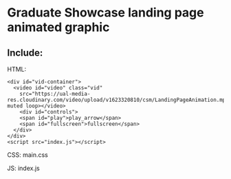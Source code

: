 # Graduate Showcase landing page animated graphic

## Include:

HTML: 

```
<div id="vid-container">
  <video id="video" class="vid"
    src="https://ual-media-res.cloudinary.com/video/upload/v1623320810/csm/LandingPageAnimation.mp4" muted loop></video>
    <div id="controls">
    <span id="play">play_arrow</span>
    <span id="fullscreen">fullscreen</span>
  </div>
</div>
<script src="index.js"></script>
```

CSS: main.css

JS: index.js